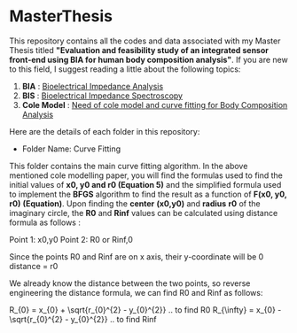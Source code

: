 # MasterThesis
This repository contains all the codes and data associated with my Master Thesis titled **"Evaluation and feasibility study of an integrated sensor front-end using BIA for human body composition analysis"**. If you are new to this field, I suggest reading a little about the following topics:

1) **BIA** : [Bioelectrical Impedance Analysis](https://en.wikipedia.org/wiki/Bioelectrical_impedance_analysis)
2) **BIS** : [Bioelectrical Impedance Spectroscopy](https://en.wikipedia.org/wiki/Bioelectrical_impedance_analysis)
3) **Cole Model** : [Need of cole model and curve fitting for Body Composition Analysis](https://iopscience.iop.org/article/10.1088/0967-3334/34/10/1239)

Here are the details of each folder in this repository:

- Folder Name: Curve Fitting

This folder contains the main curve fitting algorithm. In the above mentioned cole modelling paper, you will find the formulas used to find the initial values of **x0, y0 and r0 (Equation 5)** and the simplified formula used to implement the **BFGS** algorithm to find the result as a function of **F(x0, y0, r0)** **(Equation)**. Upon finding the **center** **(x0,y0)** and **radius** **r0** of the imaginary circle, the **R0** and **Rinf** values can be calculated using distance formula as follows :

Point 1: x0,y0
Point 2: R0 or Rinf,0

Since the points R0 and Rinf are on x axis, their y-coordinate will be 0
distance = r0

We already know the distance between the two points, so reverse engineering the distance formula, we can find R0 and Rinf as follows:

R_{0} = x_{0} + \sqrt{r_{0}^{2} - y_{0}^{2}} .. to find R0
R_{\infty}  = x_{0} - \sqrt{r_{0}^{2} - y_{0}^{2}} .. to find Rinf
